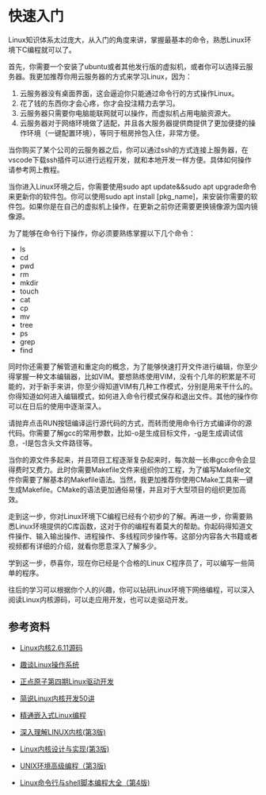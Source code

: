 # 快速入门

Linux知识体系太过庞大，从入门的角度来讲，掌握最基本的命令，熟悉Linux环境下C编程就可以了。

首先，你需要一个安装了ubuntu或者其他发行版的虚拟机，或者你可以选择云服务器。我更加推荐你用云服务器的方式来学习Linux，因为：

1. 云服务器没有桌面界面，这会逼迫你只能通过命令行的方式操作Linux。
2. 花了钱的东西你才会心疼，你才会投注精力去学习。
3. 云服务器只需要你电脑能联网就可以操作，而虚拟机占用电脑资源大。
4. 云服务器对于网络环境做了适配，并且各大服务器提供商提供了更加便捷的操作环境（一键配置环境），等同于租房拎包入住，非常方便。

当你购买了某个公司的云服务器之后，你可以通过ssh的方式连接上服务器，在vscode下载ssh插件可以进行远程开发，就和本地开发一样方便。具体如何操作请参考网上教程。

当你进入Linux环境之后，你需要使用sudo apt update&&sudo apt upgrade命令来更新你的软件包。你可以使用sudo apt install [pkg_name]，来安装你需要的软件包。如果你是在自己的虚拟机上操作，在更新之前你还需要更换镜像源为国内镜像源。

为了能够在命令行下操作，你必须要熟练掌握以下几个命令：

- ls
- cd
- pwd
- rm
- mkdir
- touch
- cat
- cp
- mv
- tree
- ps
- grep
- find

同时你还需要了解管道和重定向的概念，为了能够快速打开文件进行编辑，你至少得掌握一种文本编辑器，比如VIM。要想熟练使用VIM，没有个几年的积累是不可能的，对于新手来讲，你至少得知道VIM有几种工作模式，分别是用来干什么的。你得知道如何进入编辑模式，如何进入命令行模式保存和退出文件。其他的操作你可以在日后的使用中逐渐深入。

请抛弃点击RUN按钮编译运行源代码的方式，而转而使用命令行方式编译你的源代码。你需要了解gcc的常用参数，比如-o是生成目标文件，-g是生成调试信息，-I是包含头文件路径等。

当你的源文件多起来，并且项目工程逐渐复杂起来时，每次敲一长串gcc命令会显得费时又费力。此时你需要Makefile文件来组织你的工程，为了编写Makefile文件你需要了解基本的Makefile语法。当然，我更加推荐你使用CMake工具来一键生成Makefile。CMake的语法更加通俗易懂，并且对于大型项目的组织更加高效。

走到这一步，你对Linux环境下C编程已经有个初步的了解。再进一步，你需要熟悉Linux环境提供的C库函数，这对于你的编程有着莫大的帮助。你起码得知道文件操作、输入输出操作、进程操作、多线程同步操作等。这部分内容各大书籍或者视频都有详细的介绍，就看你愿意深入了解多少。

学到这一步，恭喜你，现在你已经是个合格的Linux C程序员了，可以编写一些简单的程序。

往后的学习可以根据你个人的兴趣，你可以钻研Linux环境下网络编程，可以深入阅读Linux内核源码，可以走应用开发，也可以走驱动开发。


## 参考资料

- [Linux内核2.6.11源码](https://elixir.bootlin.com/linux/v2.6.11/source)

- [趣谈Linux操作系统](https://time.geekbang.org/column/intro/100024701?utm_campaign=geektime_search&utm_content=geektime_search&utm_medium=geektime_search&utm_source=geektime_search&utm_term=geektime_search&tab=catalog)

- [正点原子第四期Linux驱动开发](https://www.bilibili.com/video/BV1fJ411i7PB/?p=1)

- [简说Linux内核开发50讲](https://www.bilibili.com/video/BV1Vz4y157zx/?vd_source=2207c170508349d2e7697d61612ec630)

- [精通嵌入式Linux编程](https://book.douban.com/subject/36479983/)

- [深入理解LINUX内核(第3版)](https://book.douban.com/subject/2287506/)

- [Linux内核设计与实现(第3版)](https://book.douban.com/subject/6097773/)

- [UNIX环境高级编程（第3版)](https://book.douban.com/subject/25900403/)

- [Linux命令行与shell脚本编程大全（第4版)](https://book.douban.com/subject/35933905/)

